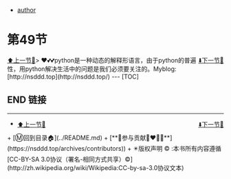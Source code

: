 + [author](https://github.com/3293172751/awesome-cs-course)
# 第49节
<div><a href = '48' style='float:left'>⬆️上一节🔗</a><a href = '50' style='float: right'>⬇️下一节🔗</a></div>
> ❤️💕💕python是一种动态的解释形语言，由于python的普遍性，用python解决生活中的问题是我们必须要关注的。Myblog:[http://nsddd.top](http://nsddd.top/)
---
[TOC]





## END 链接
---
<ul><li><div><a href = '48' style='float:left'>⬆️上一节🔗</a><a href = '50' style='float: right'>⬇️下一节🔗</a></div></li></ul>
+ [Ⓜ️回到目录🏠](../README.md)
+ [**🫵参与贡献💞❤️‍🔥💖**](https://nsddd.top/archives/contributors))
+ ✴️版权声明 &copy; :本书所有内容遵循[CC-BY-SA 3.0协议（署名-相同方式共享）&copy;](http://zh.wikipedia.org/wiki/Wikipedia:CC-by-sa-3.0协议文本) 
